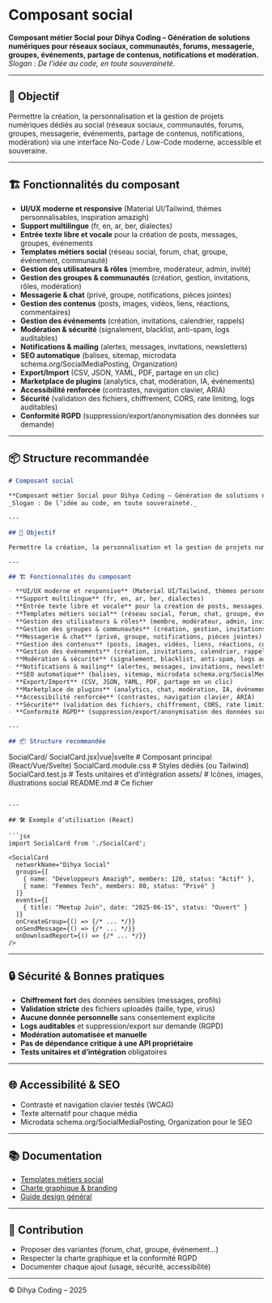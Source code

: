# Composant social

**Composant métier Social pour Dihya Coding – Génération de solutions numériques pour réseaux sociaux, communautés, forums, messagerie, groupes, événements, partage de contenus, notifications et modération.**  
_Slogan : De l’idée au code, en toute souveraineté._

---

## 🎯 Objectif

Permettre la création, la personnalisation et la gestion de projets numériques dédiés au social (réseaux sociaux, communautés, forums, groupes, messagerie, événements, partage de contenus, notifications, modération) via une interface No-Code / Low-Code moderne, accessible et souveraine.

---

## 🏗️ Fonctionnalités du composant

- **UI/UX moderne et responsive** (Material UI/Tailwind, thèmes personnalisables, inspiration amazigh)
- **Support multilingue** (fr, en, ar, ber, dialectes)
- **Entrée texte libre et vocale** pour la création de posts, messages, groupes, événements
- **Templates métiers social** (réseau social, forum, chat, groupe, événement, communauté)
- **Gestion des utilisateurs & rôles** (membre, modérateur, admin, invité)
- **Gestion des groupes & communautés** (création, gestion, invitations, rôles, modération)
- **Messagerie & chat** (privé, groupe, notifications, pièces jointes)
- **Gestion des contenus** (posts, images, vidéos, liens, réactions, commentaires)
- **Gestion des événements** (création, invitations, calendrier, rappels)
- **Modération & sécurité** (signalement, blacklist, anti-spam, logs auditables)
- **Notifications & mailing** (alertes, messages, invitations, newsletters)
- **SEO automatique** (balises, sitemap, microdata schema.org/SocialMediaPosting, Organization)
- **Export/Import** (CSV, JSON, YAML, PDF, partage en un clic)
- **Marketplace de plugins** (analytics, chat, modération, IA, événements)
- **Accessibilité renforcée** (contrastes, navigation clavier, ARIA)
- **Sécurité** (validation des fichiers, chiffrement, CORS, rate limiting, logs auditables)
- **Conformité RGPD** (suppression/export/anonymisation des données sur demande)

---

## 📦 Structure recommandée
```markdown
# Composant social

**Composant métier Social pour Dihya Coding – Génération de solutions numériques pour réseaux sociaux, communautés, forums, messagerie, groupes, événements, partage de contenus, notifications et modération.**  
_Slogan : De l’idée au code, en toute souveraineté._

---

## 🎯 Objectif

Permettre la création, la personnalisation et la gestion de projets numériques dédiés au social (réseaux sociaux, communautés, forums, groupes, messagerie, événements, partage de contenus, notifications, modération) via une interface No-Code / Low-Code moderne, accessible et souveraine.

---

## 🏗️ Fonctionnalités du composant

- **UI/UX moderne et responsive** (Material UI/Tailwind, thèmes personnalisables, inspiration amazigh)
- **Support multilingue** (fr, en, ar, ber, dialectes)
- **Entrée texte libre et vocale** pour la création de posts, messages, groupes, événements
- **Templates métiers social** (réseau social, forum, chat, groupe, événement, communauté)
- **Gestion des utilisateurs & rôles** (membre, modérateur, admin, invité)
- **Gestion des groupes & communautés** (création, gestion, invitations, rôles, modération)
- **Messagerie & chat** (privé, groupe, notifications, pièces jointes)
- **Gestion des contenus** (posts, images, vidéos, liens, réactions, commentaires)
- **Gestion des événements** (création, invitations, calendrier, rappels)
- **Modération & sécurité** (signalement, blacklist, anti-spam, logs auditables)
- **Notifications & mailing** (alertes, messages, invitations, newsletters)
- **SEO automatique** (balises, sitemap, microdata schema.org/SocialMediaPosting, Organization)
- **Export/Import** (CSV, JSON, YAML, PDF, partage en un clic)
- **Marketplace de plugins** (analytics, chat, modération, IA, événements)
- **Accessibilité renforcée** (contrastes, navigation clavier, ARIA)
- **Sécurité** (validation des fichiers, chiffrement, CORS, rate limiting, logs auditables)
- **Conformité RGPD** (suppression/export/anonymisation des données sur demande)

---

## 📦 Structure recommandée

```
SocialCard/
  SocialCard.jsx|vue|svelte   # Composant principal (React/Vue/Svelte)
  SocialCard.module.css       # Styles dédiés (ou Tailwind)
  SocialCard.test.js          # Tests unitaires et d’intégration
  assets/                     # Icônes, images, illustrations social
  README.md                   # Ce fichier
```

---

## 🛠️ Exemple d’utilisation (React)

```jsx
import SocialCard from './SocialCard';

<SocialCard
  networkName="Dihya Social"
  groups={[
    { name: "Développeurs Amazigh", members: 120, status: "Actif" },
    { name: "Femmes Tech", members: 80, status: "Privé" }
  ]}
  events={[
    { title: "Meetup Juin", date: "2025-06-15", status: "Ouvert" }
  ]}
  onCreateGroup={() => {/* ... */}}
  onSendMessage={() => {/* ... */}}
  onDownloadReport={() => {/* ... */}}
/>
```

---

## 🔒 Sécurité & Bonnes pratiques

- **Chiffrement fort** des données sensibles (messages, profils)
- **Validation stricte** des fichiers uploadés (taille, type, virus)
- **Aucune donnée personnelle** sans consentement explicite
- **Logs auditables** et suppression/export sur demande (RGPD)
- **Modération automatisée et manuelle**
- **Pas de dépendance critique à une API propriétaire**
- **Tests unitaires et d’intégration** obligatoires

---

## 🌐 Accessibilité & SEO

- Contraste et navigation clavier testés (WCAG)
- Texte alternatif pour chaque média
- Microdata schema.org/SocialMediaPosting, Organization pour le SEO

---

## 📚 Documentation

- [Templates métiers social](../../../docs/contribution/templates/README.md)
- [Charte graphique & branding](../../../branding/README.md)
- [Guide design général](../../../design/README.md)

---

## 🤝 Contribution

- Proposer des variantes (forum, chat, groupe, événement…)
- Respecter la charte graphique et la conformité RGPD
- Documenter chaque ajout (usage, sécurité, accessibilité)

---

© Dihya Coding – 2025
```